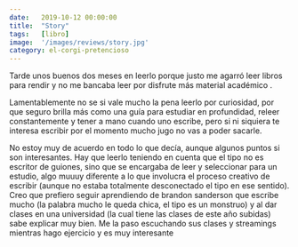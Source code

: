 ```yaml
---
date:   2019-10-12 00:00:00
title:  "Story"
tags:   [libro]
image:  '/images/reviews/story.jpg'
category: el-corgi-pretencioso
---
```

Tarde unos buenos dos meses en leerlo porque justo me agarró leer libros para rendir y no me bancaba leer por disfrute más material académico .

Lamentablemente no se si vale mucho la pena leerlo por curiosidad, por que seguro brilla más como una guía para estudiar en profundidad, releer constantemente y tener a mano cuando uno escribe, pero si ni siquiera te interesa escribir por el momento mucho jugo no vas a poder sacarle.

No estoy muy de acuerdo en todo lo que decía, aunque algunos puntos si son interesantes. Hay que leerlo teniendo en cuenta que el tipo no es escritor de guiones, sino que se encargaba de leer y seleccionar para un estudio, algo muuuy diferente a lo que involucra el proceso creativo de escribir (aunque no estaba totalmente desconectado el tipo en ese sentido). Creo que prefiero seguir aprendiendo de brandon sanderson que escribe mucho (la palabra mucho le queda chica, el tipo es un monstruo) y al dar clases en una universidad (la cual tiene las clases de este año subidas) sabe explicar muy bien. Me la paso escuchando sus clases y streamings mientras hago ejercicio y es muy interesante 

